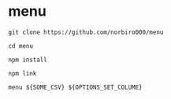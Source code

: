 # menu

```shell
git clone https://github.com/norbiro000/menu

cd menu

npm install

npm link

menu ${SOME_CSV} ${OPTIONS_SET_COLUME}
```
